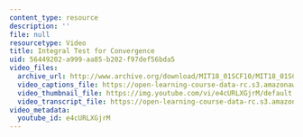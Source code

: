 ```yaml
---
content_type: resource
description: ''
file: null
resourcetype: Video
title: Integral Test for Convergence
uid: 56449202-a999-aa85-b202-f97def56bda5
video_files:
  archive_url: http://www.archive.org/download/MIT18_01SCF10/MIT18_01SCF10Rec_75_300k.mp4
  video_captions_file: https://open-learning-course-data-rc.s3.amazonaws.com/18-01sc-single-variable-calculus-fall-2010/696fb7e5d4335eb1aabe307a4bf0acc6_e4cURLXGjrM.vtt
  video_thumbnail_file: https://img.youtube.com/vi/e4cURLXGjrM/default.jpg
  video_transcript_file: https://open-learning-course-data-rc.s3.amazonaws.com/18-01sc-single-variable-calculus-fall-2010/ceeb60912f3f18dde3428f87c512929f_e4cURLXGjrM.pdf
video_metadata:
  youtube_id: e4cURLXGjrM
---
```


